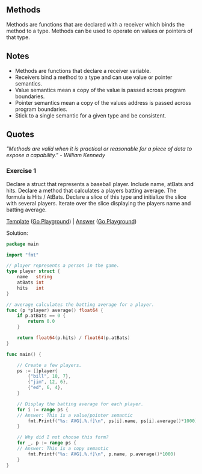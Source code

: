 ## Methods

Methods are functions that are declared with a receiver which binds the method to a type. Methods can be used to operate on values or pointers of that type.

## Notes

* Methods are functions that declare a receiver variable.
* Receivers bind a method to a type and can use value or pointer semantics.
* Value semantics mean a copy of the value is passed across program boundaries.
* Pointer semantics mean a copy of the values address is passed across program boundaries.
* Stick to a single semantic for a given type and be consistent.

## Quotes

_"Methods are valid when it is practical or reasonable for a piece of data to expose a capability." - William Kennedy_

### Exercise 1

Declare a struct that represents a baseball player. Include name, atBats and hits. Declare a method that calculates a players batting average. The formula is Hits / AtBats. Declare a slice of this type and initialize the slice with several players. Iterate over the slice displaying the players name and batting average.

[Template](exercises/template1/template1.go) ([Go Playground](https://play.golang.org/p/IG5uqVRTrc)) |
[Answer](exercises/exercise1/exercise1.go) ([Go Playground](https://play.golang.org/p/1vr9fCLEO8))

Solution:
```go
package main

import "fmt"

// player represents a person in the game.
type player struct {
	name   string
	atBats int
	hits   int
}

// average calculates the batting average for a player.
func (p *player) average() float64 {
	if p.atBats == 0 {
		return 0.0
	}

	return float64(p.hits) / float64(p.atBats)
}

func main() {

	// Create a few players.
	ps := []player{
		{"bill", 10, 7},
		{"jim", 12, 6},
		{"ed", 6, 4},
	}

	// Display the batting average for each player.
	for i := range ps {
    // Answer: This is a value/pointer semantic
		fmt.Printf("%s: AVG[.%.f]\n", ps[i].name, ps[i].average()*1000)
	}

	// Why did I not choose this form?
	for _, p := range ps {
    // Answer: This is a copy semantic
		fmt.Printf("%s: AVG[.%.f]\n", p.name, p.average()*1000)
	}
}

```
